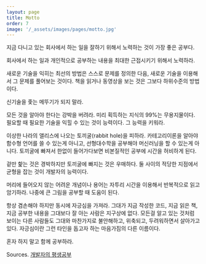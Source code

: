 ```yaml
---
layout: page
title: Motto
order: 7
image: '/_assets/images/pages/motto.jpg'
---
```


지금 다니고 있는 회사에서 하는 일을 잘하기 위해서 노력하는 것이 가장 좋은 공부다.

회사에서 하는 일과 개인적으로 공부하는 내용을 최대한 근접시키기 위해서 노력하라.

새로운 기술을 익히는 최선의 방법은 스스로 문제를 정의한 다음, 새로운 기술을 이용해서 그 문제를 풀어보는 것이다. 책을 읽거나 동영상을 보는 것은 그보다 하위수준의 방법이다.

신기술을 좇는 메뚜기가 되지 말라.

모든 것을 알아야 한다는 강박을 버려라. 미리 획득하는 지식의 99%는 무용지물이다. 필요할 때 필요한 기술을 익힐 수 있는 것이 능력이다. 그 능력을 키워라.

이상한 나라의 앨리스에 나오는 토끼굴(rabbit hole)을 피하라. 카테고리이론을 알아야 함수형 언어를 쓸 수 있는게 아니고, 선형대수학을 공부해야 머신러닝을 할 수 있는게 아니다. 토끼굴에 빠져서 한없이 들어가다보면 비본질적인 공부에 시간을 허비하게 된다.

겉만 핥는 것은 경박하지만 토끼굴에 빠지는 것은 우매하다. 둘 사이의 적당한 지점에서 균형을 잡는 것이 개발자의 능력이다.

머리에 들어오지 않는 어려운 개념이나 용어는 자투리 시간을 이용해서 반복적으로 읽고 암기하라. 나중에 큰 그림을 공부할 때 도움이 된다.

항상 겸손해야 하지만 동시에 자긍심을 가져라. 그대가 지금 작성한 코드, 지금 읽은 책, 지금 공부한 내용을 그대보다 잘 아는 사람은 지구상에 없다. 모든걸 알고 있는 것처럼 보이는 다른 사람들도 그대와 마찬가지로 불안해하고, 위축되고, 두려워하면서 살아가고 있다. 자긍심이란 그런 타인을 돕고자 하는 마음가짐의 다른 이름이다.

혼자 하지 말고 함께 공부하라.

Sources. [개발자의 평생공부](https://m.zdnet.co.kr/column_view.asp?artice_id=20170616090644&re=zdk)
